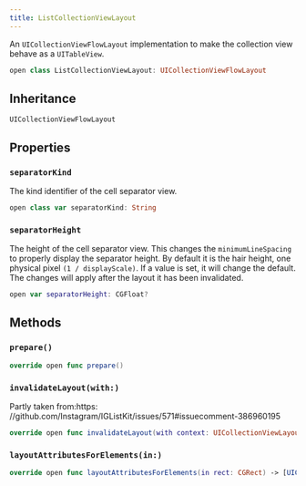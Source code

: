 ```yaml
---
title: ListCollectionViewLayout
---
```


An `UICollectionViewFlowLayout` implementation to make the collection view behave as a `UITableView`.

``` swift
open class ListCollectionViewLayout: UICollectionViewFlowLayout 
```

## Inheritance

`UICollectionViewFlowLayout`

## Properties

### `separatorKind`

The kind identifier of the cell separator view.

``` swift
open class var separatorKind: String 
```

### `separatorHeight`

The height of the cell separator view. This changes the `minimumLineSpacing` to properly display the separator height.
By default it is the hair height, one physical pixel `(1 / displayScale)`. If a value is set, it will change the default.
The changes will apply after the layout it has been invalidated.

``` swift
open var separatorHeight: CGFloat?
```

## Methods

### `prepare()`

``` swift
override open func prepare() 
```

### `invalidateLayout(with:)`

Partly taken from:​ https:​//github.com/Instagram/IGListKit/issues/571\#issuecomment-386960195

``` swift
override open func invalidateLayout(with context: UICollectionViewLayoutInvalidationContext) 
```

### `layoutAttributesForElements(in:)`

``` swift
override open func layoutAttributesForElements(in rect: CGRect) -> [UICollectionViewLayoutAttributes]? 
```
